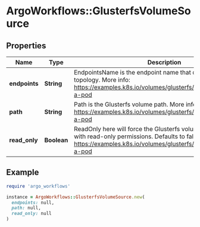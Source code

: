 # ArgoWorkflows::GlusterfsVolumeSource

## Properties

| Name | Type | Description | Notes |
| ---- | ---- | ----------- | ----- |
| **endpoints** | **String** | EndpointsName is the endpoint name that details Glusterfs topology. More info: https://examples.k8s.io/volumes/glusterfs/README.md#create-a-pod |  |
| **path** | **String** | Path is the Glusterfs volume path. More info: https://examples.k8s.io/volumes/glusterfs/README.md#create-a-pod |  |
| **read_only** | **Boolean** | ReadOnly here will force the Glusterfs volume to be mounted with read-only permissions. Defaults to false. More info: https://examples.k8s.io/volumes/glusterfs/README.md#create-a-pod | [optional] |

## Example

```ruby
require 'argo_workflows'

instance = ArgoWorkflows::GlusterfsVolumeSource.new(
  endpoints: null,
  path: null,
  read_only: null
)
```

